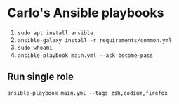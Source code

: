 # Carlo's Ansible playbooks

1. `sudo apt install ansible`
1. `ansible-galaxy install -r requirements/common.yml`
1. `sudo whoami`
1. `ansible-playbook main.yml --ask-become-pass`

## Run single role
`ansible-playbook main.yml --tags zsh,codium,firefox`
